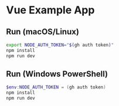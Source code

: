 # Vue Example App

## Run (macOS/Linux)
```bash
export NODE_AUTH_TOKEN="$(gh auth token)"
npm install
npm run dev
````

## Run (Windows PowerShell)

```powershell
$env:NODE_AUTH_TOKEN = (gh auth token)
npm install
npm run dev
```